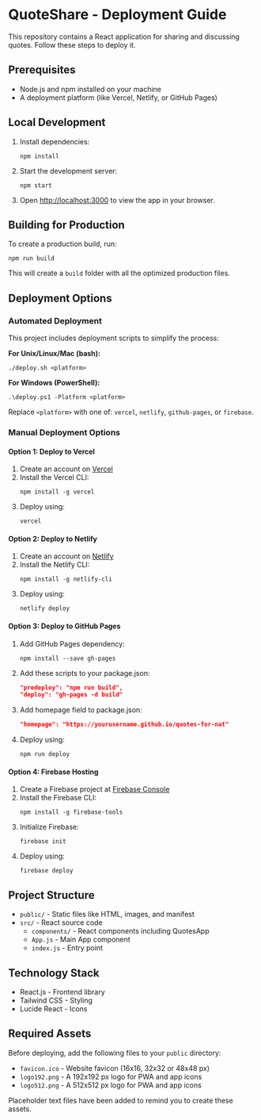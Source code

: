 # QuoteShare - Deployment Guide

This repository contains a React application for sharing and discussing quotes. Follow these steps to deploy it.

## Prerequisites

- Node.js and npm installed on your machine
- A deployment platform (like Vercel, Netlify, or GitHub Pages)

## Local Development

1. Install dependencies:
   ```
   npm install
   ```

2. Start the development server:
   ```
   npm start
   ```

3. Open [http://localhost:3000](http://localhost:3000) to view the app in your browser.

## Building for Production

To create a production build, run:
```
npm run build
```

This will create a `build` folder with all the optimized production files.

## Deployment Options

### Automated Deployment

This project includes deployment scripts to simplify the process:

**For Unix/Linux/Mac (bash):**
```
./deploy.sh <platform>
```

**For Windows (PowerShell):**
```
.\deploy.ps1 -Platform <platform>
```

Replace `<platform>` with one of: `vercel`, `netlify`, `github-pages`, or `firebase`.

### Manual Deployment Options

#### Option 1: Deploy to Vercel

1. Create an account on [Vercel](https://vercel.com/)
2. Install the Vercel CLI:
   ```
   npm install -g vercel
   ```
3. Deploy using:
   ```
   vercel
   ```

#### Option 2: Deploy to Netlify

1. Create an account on [Netlify](https://www.netlify.com/)
2. Install the Netlify CLI:
   ```
   npm install -g netlify-cli
   ```
3. Deploy using:
   ```
   netlify deploy
   ```

#### Option 3: Deploy to GitHub Pages

1. Add GitHub Pages dependency:
   ```
   npm install --save gh-pages
   ```

2. Add these scripts to your package.json:
   ```json
   "predeploy": "npm run build",
   "deploy": "gh-pages -d build"
   ```

3. Add homepage field to package.json:
   ```json
   "homepage": "https://yourusername.github.io/quotes-for-nat"
   ```

4. Deploy using:
   ```
   npm run deploy
   ```

#### Option 4: Firebase Hosting

1. Create a Firebase project at [Firebase Console](https://console.firebase.google.com/)
2. Install the Firebase CLI:
   ```
   npm install -g firebase-tools
   ```
3. Initialize Firebase:
   ```
   firebase init
   ```
4. Deploy using:
   ```
   firebase deploy
   ```

## Project Structure

- `public/` - Static files like HTML, images, and manifest
- `src/` - React source code
  - `components/` - React components including QuotesApp
  - `App.js` - Main App component
  - `index.js` - Entry point

## Technology Stack

- React.js - Frontend library
- Tailwind CSS - Styling
- Lucide React - Icons

## Required Assets

Before deploying, add the following files to your `public` directory:

- `favicon.ico` - Website favicon (16x16, 32x32 or 48x48 px)
- `logo192.png` - A 192x192 px logo for PWA and app icons
- `logo512.png` - A 512x512 px logo for PWA and app icons

Placeholder text files have been added to remind you to create these assets.
